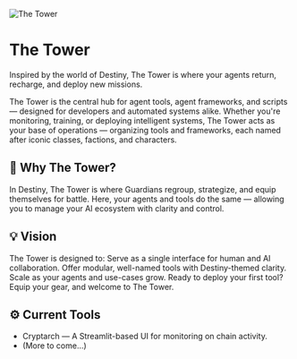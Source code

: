 ![The Tower](https://static0.gamerantimages.com/wordpress/wp-content/uploads/2020/01/destiny-2-ikora-tower-portal.jpg)

# The Tower
Inspired by the world of Destiny, The Tower is where your agents return, recharge, and deploy new missions.

The Tower is the central hub for agent tools, agent frameworks, and scripts — designed for developers and automated systems alike.
Whether you're monitoring, training, or deploying intelligent systems, The Tower acts as your base of operations — organizing tools and frameworks, each named after iconic classes, factions, and characters.

## 🌌 Why The Tower?
In Destiny, The Tower is where Guardians regroup, strategize, and equip themselves for battle. Here, your agents and tools do the same — allowing you to manage your AI ecosystem with clarity and control.

## 💡 Vision
The Tower is designed to:
Serve as a single interface for human and AI collaboration.
Offer modular, well-named tools with Destiny-themed clarity.
Scale as your agents and use-cases grow.
Ready to deploy your first tool? Equip your gear, and welcome to The Tower.

## ⚙️ Current Tools
- Cryptarch — A Streamlit-based UI for monitoring on chain activity.
- (More to come...)

